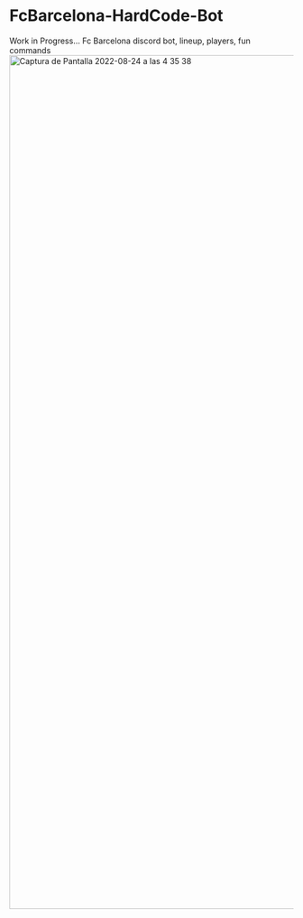 # FcBarcelona-HardCode-Bot
Work in Progress... Fc Barcelona discord bot, lineup, players, fun commands
<img width="1512" alt="Captura de Pantalla 2022-08-24 a las 4 35 38" src="https://user-images.githubusercontent.com/96486230/186305531-697071f9-d48d-4525-8784-54e139b62783.png">
